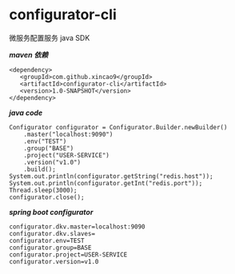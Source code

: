 # configurator-cli

微服务配置服务 java SDK

**_maven 依赖_**

```
<dependency>
   <groupId>com.github.xincao9</groupId>
   <artifactId>configurator-cli</artifactId>
   <version>1.0-SNAPSHOT</version>
</dependency>
```

**_java code_**

```
Configurator configurator = Configurator.Builder.newBuilder()
    .master("localhost:9090")
    .env("TEST")
    .group("BASE")
    .project("USER-SERVICE")
    .version("v1.0")
    .build();
System.out.println(configurator.getString("redis.host"));
System.out.println(configurator.getInt("redis.port"));
Thread.sleep(3000);
configurator.close();
```

**_spring boot configurator_**

```
configurator.dkv.master=localhost:9090
configurator.dkv.slaves=
configurator.env=TEST
configurator.group=BASE
configurator.project=USER-SERVICE
configurator.version=v1.0
```
